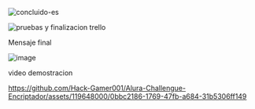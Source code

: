 ![concluido-es](https://github.com/Hack-Gamer001/Challengue-Encriptador/assets/119648000/18f6d3a2-4948-4ba8-9c8d-a3c068390439)


![pruebas y finalizacion trello](https://github.com/Hack-Gamer001/Challengue-Encriptador/assets/119648000/f04c13b9-737f-4939-bfa3-260a38acfee4)


Mensaje final

![image](https://github.com/Hack-Gamer001/Challengue-Encriptador/assets/119648000/698556e6-bcf1-426c-b052-a2b8e9d1d795)




video demostracion



https://github.com/Hack-Gamer001/Alura-Challengue-Encriptador/assets/119648000/0bbc2186-1769-47fb-a684-31b5306ff149

